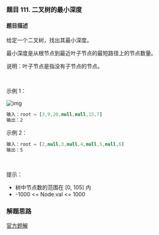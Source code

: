 ### 题目 111. 二叉树的最小深度
#### 题目描述
给定一个二叉树，找出其最小深度。

最小深度是从根节点到最近叶子节点的最短路径上的节点数量。

说明：叶子节点是指没有子节点的节点。

 

示例 1：

![img](111.jpeg)

```js
输入：root = [3,9,20,null,null,15,7]
输出：2
```
示例 2：

```js
输入：root = [2,null,3,null,4,null,5,null,6]
输出：5
```
 

提示：

- 树中节点数的范围在 [0, 105] 内
- -1000 <= Node.val <= 1000


### 解题思路
[官方题解](https://leetcode.cn/problems/minimum-depth-of-binary-tree/solution/er-cha-shu-de-zui-xiao-shen-du-by-leetcode-solutio/)